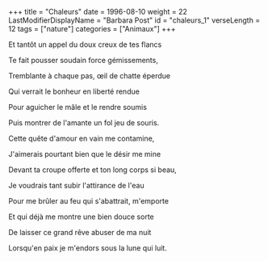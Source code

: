 +++
title = "Chaleurs"
date = 1996-08-10
weight = 22
LastModifierDisplayName = "Barbara Post"
id = "chaleurs_1"
verseLength = 12
tags = ["nature"]
categories = ["Animaux"]
+++

Et tantôt un appel du doux creux de tes flancs

Te fait pousser soudain force gémissements,

Tremblante à chaque pas, œil de chatte éperdue

Qui verrait le bonheur en liberté rendue

Pour aguicher le mâle et le rendre soumis

Puis montrer de l'amante un fol jeu de souris.

Cette quête d'amour en vain me contamine,

J'aimerais pourtant bien que le désir me mine

Devant ta croupe offerte et ton long corps si beau,

Je voudrais tant subir l'attirance de l'eau

Pour me brûler au feu qui s'abattrait, m'emporte

Et qui déjà me montre une bien douce sorte

De laisser ce grand rêve abuser de ma nuit

Lorsqu'en paix je m'endors sous la lune qui luit.
